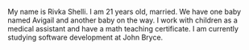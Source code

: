 My name is Rivka Shelli.
I am 21 years old, married. We have one baby named Avigail and another baby on the way.
I work with children as a medical assistant and have a math teaching certificate.
I am currently studying software development at John Bryce.